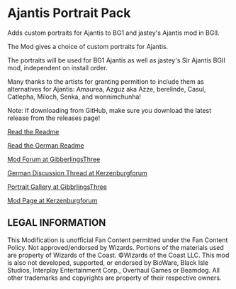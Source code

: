 # Ajantis Portrait Pack
Adds custom portraits for Ajantis to BG1 and jastey's Ajantis mod in BGII.

The Mod gives a choice of custom portraits for Ajantis. 

The portraits will be used for BG1 Ajantis as well as jastey's Sir Ajantis BGII mod, independent on install order.

Many thanks to the artists for granting permition to include them as alternatives for Ajantis: Amaurea, Azguz aka Azze, berelinde, Casul, Catlepha, Miloch, Senka, and wonnimchunha!



Note: If downloading from GitHub, make sure you download the latest release from the releases page!

[Read the Readme](https://gibberlings3.github.io/Documentation/readmes/readme.ajantisportraitpack.english.txt)

[Read the German Readme](https://gibberlings3.github.io/Documentation/readmes/readme.ajantisportraitpack.german.txt)

[Mod Forum at GibberlingsThree](https://www.gibberlings3.net/forum/199-ajantis/)

[German Discussion Thread at Kerzenburgforum](https://www.baldurs-gate.de/index.php?threads/ajantis-bg1-expansion-modifikation-diskussionsthread.42482/)

[Portrait Gallery at GibbrlingsThree](https://www.gibberlings3.net/gallery/album/30-ajantis-portrait-pack/)

[Mod Page at Kerzenburgforum](https://baldurs-gate.de/index.php?resources/jasteys-ajantis-portrait-pack.10/)

## LEGAL INFORMATION
This Modification is unofficial Fan Content permitted under the Fan Content Policy. Not approved/endorsed by Wizards. Portions of the materials used are property of Wizards of the Coast. ©Wizards of the Coast LLC.
This mod is also not developed, supported, or endorsed by BioWare, Black Isle Studios, Interplay Entertainment Corp., Overhaul Games or Beamdog. All other trademarks and copyrights are property of their respective owners.
